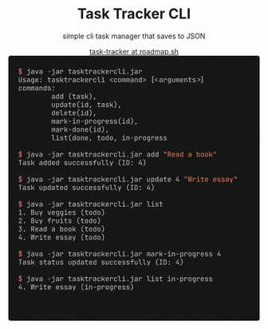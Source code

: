 <div align="center">
    <h1>Task Tracker CLI</h1>
    <p>simple cli task manager that saves to JSON</p>
    <a href="https://roadmap.sh/projects/task-tracker">task-tracker at roadmap.sh </a>
    <img src="./assets/output.png"/>
</div>
